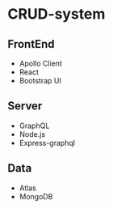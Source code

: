 # CRUD-system

## FrontEnd 
- Apollo Client
- React
- Bootstrap UI

## Server 
- GraphQL
- Node.js
- Express-graphql

## Data
- Atlas
- MongoDB
